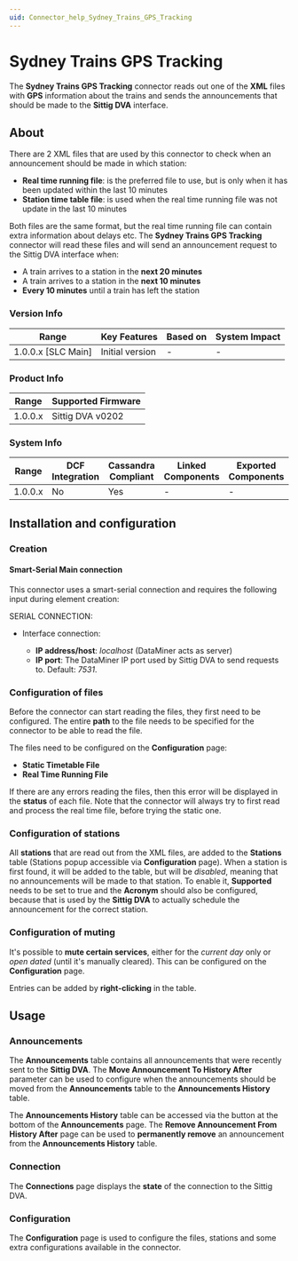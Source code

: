 ```yaml
---
uid: Connector_help_Sydney_Trains_GPS_Tracking
---
```


# Sydney Trains GPS Tracking

The **Sydney Trains GPS Tracking** connector reads out one of the **XML** files with **GPS** information about the trains and sends the announcements that should be made to the **Sittig DVA** interface.

## About

There are 2 XML files that are used by this connector to check when an announcement should be made in which station:

- **Real time running file**: is the preferred file to use, but is only when it has been updated within the last 10 minutes
- **Station time table file**: is used when the real time running file was not update in the last 10 minutes

Both files are the same format, but the real time running file can contain extra information about delays etc.
The **Sydney Trains GPS Tracking** connector will read these files and will send an announcement request to the Sittig DVA interface when:

- A train arrives to a station in the **next 20 minutes**
- A train arrives to a station in the **next 10 minutes**
- **Every 10 minutes** until a train has left the station

### Version Info

| Range                | Key Features     | Based on     | System Impact     |
|----------------------|------------------|--------------|-------------------|
| 1.0.0.x [SLC Main]   | Initial version  | -            | -                 |

### Product Info

| Range     | Supported Firmware     |
|-----------|------------------------|
| 1.0.0.x   | Sittig DVA v0202       |

### System Info

| Range     | DCF Integration     | Cassandra Compliant     | Linked Components     | Exported Components     |
|-----------|---------------------|-------------------------|-----------------------|-------------------------|
| 1.0.0.x   | No                  | Yes                     | -                     | -                       |

## Installation and configuration

### Creation

#### Smart-Serial Main connection

This connector uses a smart-serial connection and requires the following input during element creation:

SERIAL CONNECTION:

- Interface connection:

  - **IP address/host**: *localhost* (DataMiner acts as server)
  - **IP port**: The DataMiner IP port used by Sittig DVA to send requests to. Default: *7531*.

### Configuration of files

Before the connector can start reading the files, they first need to be configured. The entire **path** to the file needs to be specified for the connector to be able to read the file.

The files need to be configured on the **Configuration** page:

- **Static Timetable File**
- **Real Time Running File**

If there are any errors reading the files, then this error will be displayed in the **status** of each file. Note that the connector will always try to first read and process the real time file, before trying the static one.

### Configuration of stations

All **stations** that are read out from the XML files, are added to the **Stations** table (Stations popup accessible via **Configuration** page). When a station is first found, it will be added to the table, but will be *disabled*, meaning that no announcements will be made to that station. To enable it, **Supported** needs to be set to true and the **Acronym** should also be configured, because that is used by the **Sittig DVA** to actually schedule the announcement for the correct station.

### Configuration of muting

It's possible to **mute certain services**, either for the *current day* only or *open dated* (until it's manually cleared). This can be configured on the **Configuration** page.

Entries can be added by **right-clicking** in the table.

## Usage

### Announcements

The **Announcements** table contains all announcements that were recently sent to the **Sittig DVA**. The **Move Announcement To History After** parameter can be used to configure when the announcements should be moved from the **Announcements** table to the **Announcements History** table.

The **Announcements History** table can be accessed via the button at the bottom of the **Announcements** page. The **Remove Announcement From History After** page can be used to **permanently remove** an announcement from the **Announcements History** table.

### Connection

The **Connections** page displays the **state** of the connection to the Sittig DVA.

### Configuration

The **Configuration** page is used to configure the files, stations and some extra configurations available in the connector.
